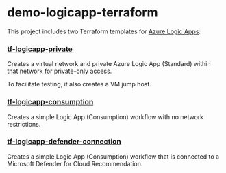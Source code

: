 # demo-logicapp-terraform

This project includes two Terraform templates for [Azure Logic Apps](https://learn.microsoft.com/en-us/azure/logic-apps/logic-apps-overview):

### [tf-logicapp-private](/tf-logicapp-private/)

Creates a virtual network and private Azure Logic App (Standard) within that network for private-only access.

To facilitate testing, it also creates a VM jump host.

### [tf-logicapp-consumption](/tf-logicapp-consumption/)

Creates a simple Logic App (Consumption) workflow with no network restrictions.


### [tf-logicapp-defender-connection](/tf-logicapp-defender-connection/)

Creates a simple Logic App (Consumption) workflow that is connected to a Microsoft Defender for Cloud Recommendation.